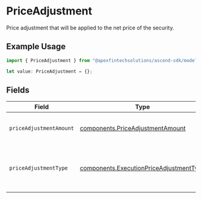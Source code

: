 # PriceAdjustment

Price adjustment that will be applied to the net price of the security.

## Example Usage

```typescript
import { PriceAdjustment } from "@apexfintechsolutions/ascend-sdk/models/components";

let value: PriceAdjustment = {};
```

## Fields

| Field                                                                                              | Type                                                                                               | Required                                                                                           | Description                                                                                        | Example                                                                                            |
| -------------------------------------------------------------------------------------------------- | -------------------------------------------------------------------------------------------------- | -------------------------------------------------------------------------------------------------- | -------------------------------------------------------------------------------------------------- | -------------------------------------------------------------------------------------------------- |
| `priceAdjustmentAmount`                                                                            | [components.PriceAdjustmentAmount](../../models/components/priceadjustmentamount.md)               | :heavy_minus_sign:                                                                                 | Total monetary value of the price_adjustment                                                       | {<br/>"value": "56.15"<br/>}                                                                       |
| `priceAdjustmentType`                                                                              | [components.ExecutionPriceAdjustmentType](../../models/components/executionpriceadjustmenttype.md) | :heavy_minus_sign:                                                                                 | The type of price adjustment being applied by the broker to the net price of the security.         | MARKUP                                                                                             |
